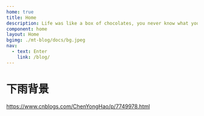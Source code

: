```yaml
---
home: true
title: Home
description: Life was like a box of chocolates, you never know what you're going to get.
component: home
layout: Home
bgimg: ./mt-blog/docs/bg.jpeg
nav:
  - text: Enter
    link: /blog/
---
```


# 下雨背景
https://www.cnblogs.com/ChenYongHao/p/7749978.html